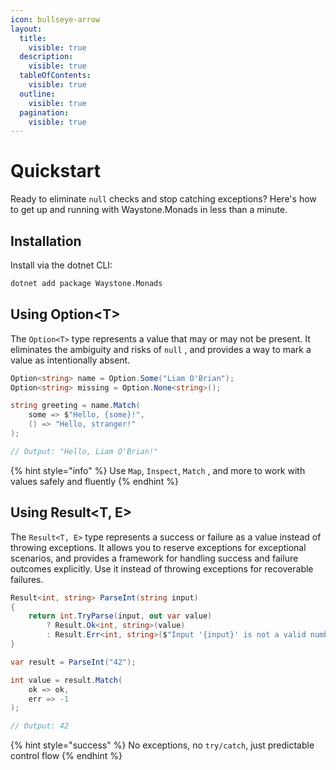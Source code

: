 ```yaml
---
icon: bullseye-arrow
layout:
  title:
    visible: true
  description:
    visible: true
  tableOfContents:
    visible: true
  outline:
    visible: true
  pagination:
    visible: true
---
```


# Quickstart

Ready to eliminate `null` checks and stop catching exceptions? Here's how to get up and running with Waystone.Monads in less than a minute.

## Installation

Install via the dotnet CLI:

```sh
dotnet add package Waystone.Monads
```

## Using Option\<T>

The `Option<T>` type represents a value that may or may not be present. It eliminates the ambiguity and risks of `null` , and provides a way to mark a value as intentionally absent.

```csharp
Option<string> name = Option.Some("Liam O'Brian");
Option<string> missing = Option.None<string>();

string greeting = name.Match(
    some => $"Hello, {some}!",
    () => "Hello, stranger!"
);

// Output: "Hello, Liam O'Brian!"
```

{% hint style="info" %}
Use `Map`, `Inspect`, `Match` , and more to work with values safely and fluently
{% endhint %}

## Using Result\<T, E>

The `Result<T, E>` type represents a success or failure as a value instead of throwing exceptions. It allows you to reserve exceptions for exceptional scenarios, and provides a framework for handling success and failure outcomes explicitly. Use it instead of throwing exceptions for recoverable failures.

```csharp
Result<int, string> ParseInt(string input)
{
    return int.TryParse(input, out var value)
        ? Result.Ok<int, string>(value)
        : Result.Err<int, string>($"Input '{input}' is not a valid number");
}

var result = ParseInt("42");

int value = result.Match(
    ok => ok,
    err => -1
);

// Output: 42
```

{% hint style="success" %}
No exceptions, no `try/catch`, just predictable control flow
{% endhint %}

